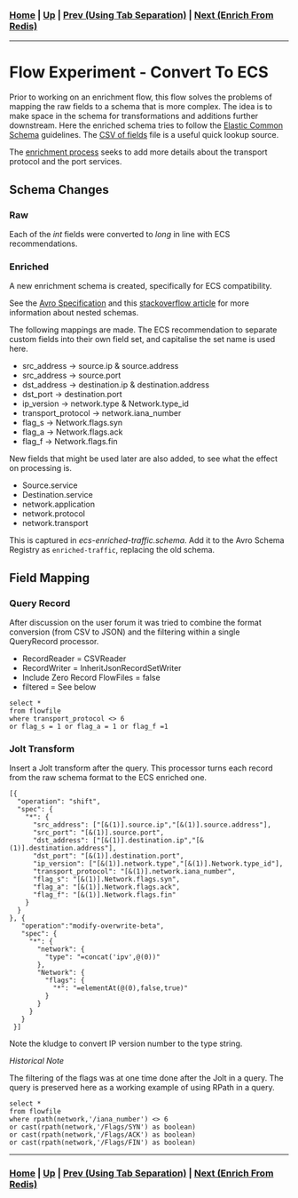 ### [Home](../README.md) | [Up](experiments.md) | [Prev (Using Tab Separation)](experiment-tab_separation.md) | [Next (Enrich From Redis)](experiment-enrich_from_redis.md)
---

# <a name="flow-experiment-convert-to-ecs"></a>Flow Experiment - Convert To ECS

Prior to working on an enrichment flow, this flow solves the problems of mapping the raw fields to a schema that is more complex. The idea is to make space in the schema for transformations and additions further downstream. Here the enriched schema tries to follow the [Elastic Common Schema](https://www.elastic.co/guide/en/ecs/current/index.html) guidelines. The [CSV of fields](https://github.com/elastic/ecs/blob/8.1/generated/csv/fields.csv) file is a useful quick lookup source.

The [enrichment process](experiment-enrich_from_redis.md) seeks to add more details about the transport protocol and the port services.

## Schema Changes

### Raw

Each of the *int* fields were converted to *long* in line with ECS recommendations.

### Enriched

A new enrichment schema is created, specifically for ECS compatibility.

See the [Avro Specification](https://avro.apache.org/docs/current/spec.html) and this [stackoverflow article](https://stackoverflow.com/questions/43513140/avro-schema-format-exception-record-is-not-a-defined-name) for more information about nested schemas.

The following mappings are made. The ECS recommendation to separate custom fields into their own field set, and capitalise the set name is used here.

* src_address -> source.ip & source.address
* src_address -> source.port
* dst_address -> destination.ip & destination.address
* dst_port -> destination.port
* ip_version -> network.type & Network.type_id
* transport_protocol -> network.iana_number
* flag_s -> Network.flags.syn
* flag_a -> Network.flags.ack
* flag_f -> Network.flags.fin

New fields that might be used later are also added, to see what the effect on processing is.

* Source.service
* Destination.service
* network.application
* network.protocol
* network.transport

This is captured in *ecs-enriched-traffic.schema*. Add it to the Avro Schema Registry as `enriched-traffic`, replacing the old schema.

## Field Mapping

### Query Record

After discussion on the user forum it was tried to combine the format conversion (from CSV to JSON) and the filtering within a single QueryRecord processor.

* RecordReader = CSVReader
* RecordWriter = InheritJsonRecordSetWriter
* Include Zero Record FlowFiles = false
* filtered = See below

```
select *
from flowfile
where transport_protocol <> 6
or flag_s = 1 or flag_a = 1 or flag_f =1
```

### Jolt Transform

Insert a Jolt transform after the query. This processor turns each record from the raw schema format to the ECS enriched one.

```
[{
  "operation": "shift",
  "spec": {
    "*": {
      "src_address": ["[&(1)].source.ip","[&(1)].source.address"],
      "src_port": "[&(1)].source.port",
      "dst_address": ["[&(1)].destination.ip","[&(1)].destination.address"],
      "dst_port": "[&(1)].destination.port",
      "ip_version": ["[&(1)].network.type","[&(1)].Network.type_id"],
      "transport_protocol": "[&(1)].network.iana_number",
      "flag_s": "[&(1)].Network.flags.syn",
      "flag_a": "[&(1)].Network.flags.ack",
      "flag_f": "[&(1)].Network.flags.fin"
    }
  }
}, {
   "operation":"modify-overwrite-beta",
   "spec": {
     "*": {
       "network": {
         "type": "=concat('ipv',@(0))"
       },
       "Network": {
         "flags": {
           "*": "=elementAt(@(0),false,true)"
         }
       }
     }
   }
 }]
```

Note the kludge to convert IP version number to the type string.

*Historical Note*

The filtering of the flags was at one time done after the Jolt in a query. The query is preserved here as a working example of using RPath in a query.

```
select *
from flowfile
where rpath(network,'/iana_number') <> 6
or cast(rpath(network,'/Flags/SYN') as boolean)
or cast(rpath(network,'/Flags/ACK') as boolean)
or cast(rpath(network,'/Flags/FIN') as boolean)
```
---
### [Home](../README.md) | [Up](experiments.md) | [Prev (Using Tab Separation)](experiment-tab_separation.md) | [Next (Enrich From Redis)](experiment-enrich_from_redis.md)
